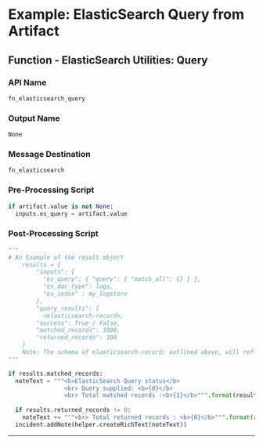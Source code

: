 <!--
    DO NOT MANUALLY EDIT THIS FILE
    THIS FILE IS AUTOMATICALLY GENERATED WITH resilient-circuits codegen
-->

# Example: ElasticSearch Query from Artifact

## Function - ElasticSearch Utilities: Query

### API Name
`fn_elasticsearch_query`

### Output Name
`None`

### Message Destination
`fn_elasticsearch`

### Pre-Processing Script
```python
if artifact.value is not None:
  inputs.es_query = artifact.value
```

### Post-Processing Script
```python
"""
# An Example of the result object 
    results = {
        "inputs": {
          "es_query": { "query": { "match_all": {} } },
          "es_doc_type": logs,
          "es_index" : my_logstore
        },
        "query_results": [
          <elasticsearch-record>,
        "success": True / False,
        "matched_records": 1000,
        "returned_records": 100
    }
    Note: The schema of elasticsearch-record; outlined above, will reflect the structure of your data in Elastic itself
"""

if results.matched_records:
  noteText = """<b>ElasticSearch Query status</b>
                <br> Query supplied: <b>{0}</b>
                <br> Total matched records :<b>{1}</b>""".format(results.inputs["es_query"], results.matched_records)
  
  if results.returned_records != 0:
    noteText += """<br> Total returned records : <b>{0}</b>""".format(results.returned_records)
  incident.addNote(helper.createRichText(noteText))
```

---

